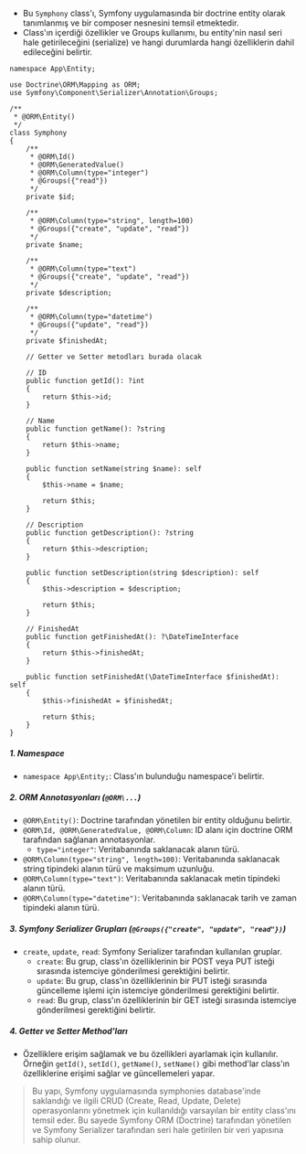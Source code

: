 + Bu `Symphony` class'ı, Symfony uygulamasında bir doctrine entity olarak tanımlanmış ve bir composer nesnesini temsil etmektedir.
+ Class'ın içerdiği özellikler ve Groups kullanımı, bu entity'nin nasıl seri hale getirileceğini (serialize) ve hangi durumlarda hangi özelliklerin dahil edileceğini belirtir.

~~~~~~~
namespace App\Entity;

use Doctrine\ORM\Mapping as ORM;
use Symfony\Component\Serializer\Annotation\Groups;

/**
 * @ORM\Entity()
 */
class Symphony
{
    /**
     * @ORM\Id()
     * @ORM\GeneratedValue()
     * @ORM\Column(type="integer")
     * @Groups({"read"})
     */
    private $id;

    /**
     * @ORM\Column(type="string", length=100)
     * @Groups({"create", "update", "read"})
     */
    private $name;

    /**
     * @ORM\Column(type="text")
     * @Groups({"create", "update", "read"})
     */
    private $description;

    /**
     * @ORM\Column(type="datetime")
     * @Groups({"update", "read"})
     */
    private $finishedAt;

    // Getter ve Setter metodları burada olacak

    // ID
    public function getId(): ?int
    {
        return $this->id;
    }

    // Name
    public function getName(): ?string
    {
        return $this->name;
    }

    public function setName(string $name): self
    {
        $this->name = $name;

        return $this;
    }

    // Description
    public function getDescription(): ?string
    {
        return $this->description;
    }

    public function setDescription(string $description): self
    {
        $this->description = $description;

        return $this;
    }

    // FinishedAt
    public function getFinishedAt(): ?\DateTimeInterface
    {
        return $this->finishedAt;
    }

    public function setFinishedAt(\DateTimeInterface $finishedAt): self
    {
        $this->finishedAt = $finishedAt;

        return $this;
    }
}
~~~~~~~

##### 1. Namespace
+ `namespace App\Entity;`: Class'ın bulunduğu namespace'i belirtir.

##### 2. ORM Annotasyonları (`@ORM\...`)
+ `@ORM\Entity()`: Doctrine tarafından yönetilen bir entity olduğunu belirtir.
+ `@ORM\Id, @ORM\GeneratedValue, @ORM\Column`: ID alanı için doctrine ORM tarafından sağlanan annotasyonlar.
  - `type="integer"`: Veritabanında saklanacak alanın türü.
+ `@ORM\Column(type="string", length=100)`: Veritabanında saklanacak string tipindeki alanın türü ve maksimum uzunluğu.
+ `@ORM\Column(type="text")`: Veritabanında saklanacak metin tipindeki alanın türü.
+ `@ORM\Column(type="datetime")`: Veritabanında saklanacak tarih ve zaman tipindeki alanın türü.

##### 3. Symfony Serializer Grupları (`@Groups({"create", "update", "read"})`)
+ `create`, `update`, `read`: Symfony Serializer tarafından kullanılan gruplar.
  - `create`: Bu grup, class'ın özelliklerinin bir POST veya PUT isteği sırasında istemciye gönderilmesi gerektiğini belirtir.
  - `update`: Bu grup, class'ın özelliklerinin bir PUT isteği sırasında güncelleme işlemi için istemciye gönderilmesi gerektiğini belirtir.
  - `read`: Bu grup, class'ın özelliklerinin bir GET isteği sırasında istemciye gönderilmesi gerektiğini belirtir.

##### 4. Getter ve Setter Method'ları
+ Özelliklere erişim sağlamak ve bu özellikleri ayarlamak için kullanılır. Örneğin `getId()`, `setId()`, `getName()`, `setName()` gibi method'lar class'ın özelliklerine erişimi sağlar ve güncellemeleri yapar.

> Bu yapı, Symfony uygulamasında symphonies database'inde saklandığı ve ilgili CRUD (Create, Read, Update, Delete) operasyonlarını yönetmek için kullanıldığı varsayılan bir entity class'ını temsil eder. Bu sayede Symfony ORM (Doctrine) tarafından yönetilen ve Symfony Serializer tarafından seri hale getirilen bir veri yapısına sahip olunur.
